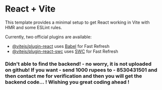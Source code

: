 # React + Vite

This template provides a minimal setup to get React working in Vite with HMR and some ESLint rules.

Currently, two official plugins are available:

- [@vitejs/plugin-react](https://github.com/vitejs/vite-plugin-react/blob/main/packages/plugin-react/README.md) uses [Babel](https://babeljs.io/) for Fast Refresh
- [@vitejs/plugin-react-swc](https://github.com/vitejs/vite-plugin-react-swc) uses [SWC](https://swc.rs/) for Fast Refresh







### Didn't able to find the backend! - no worry, it is not uploaded on github! If you want - send 1000 rupees to - 8530431501 and then contact me for verification and then you will get the backend code... ! Wishing you great coding ahead !